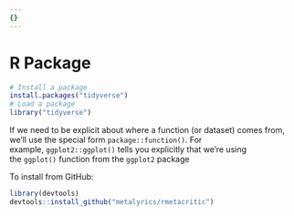 ```yaml
---
{}
---
```



# R Package

```r
# Install a package
install.packages("tidyverse")
# Load a package
library("tidyverse")
```

If we need to be explicit about where a function (or dataset) comes from, we’ll use the special form `package::function()`. For example, `ggplot2::ggplot()` tells you explicitly that we’re using the `ggplot()` function from the `ggplot2` package

To install from GitHub:

```R
library(devtools)
devtools::install_github("metalyrics/rmetacritic")
```
